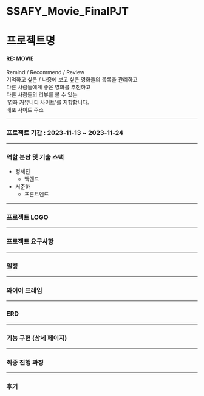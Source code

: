# SSAFY_Movie_FinalPJT

# 프로젝트명
<h4>RE: MOVIE</h4>
Remind / Recommend / Review
</br>
기억하고 싶은 / 나중에 보고 싶은 영화들의 목록을 관리하고
</br>
다른 사람들에게 좋은 영화를 추천하고
</br>
다른 사람들의 리뷰를 볼 수 있는
</br>
'영화 커뮤니티 사이트'를 지향합니다.

</br>
배포 사이트 주소

---
### 프로젝트 기간 : 2023-11-13 ~ 2023-11-24

---
### 역할 분담 및 기술 스택
- 정세진
  - 백엔드
- 서준하
  - 프론트엔드
---
### 프로젝트 LOGO

---
### 프로젝트 요구사항

---
### 일정

---
### 와이어 프레임

---
### ERD

---
### 기능 구현 (상세 페이지)

---
### 최종 진행 과정

---
### 후기
